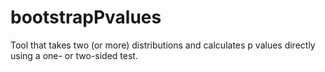 # bootstrapPvalues
Tool that takes two (or more) distributions and calculates p values directly using a one- or two-sided test.
